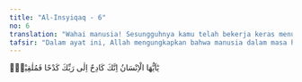 ```yaml
---
title: "Al-Insyiqaq - 6"
no: 6
translation: "Wahai manusia! Sesungguhnya kamu telah bekerja keras menuju Tuhanmu, maka kamu akan menemui-Nya."
tafsir: "Dalam ayat ini, Allah mengungkapkan bahwa manusia dalam masa hidupnya bekerja dengan sungguh-sungguh untuk mencapai cita-citanya. Setiap langkah manusia sesungguhnya menuju kepada akhir hidupnya, yaitu mati. Hal ini berarti kembali kepada Allah. Oleh karena itu, manusia akan mengetahui tentang baik buruk pekerjaan yang telah mereka kerjakan."
---
```


يٰٓاَيُّهَا الْاِنْسَانُ اِنَّكَ كَادِحٌ اِلٰى رَبِّكَ كَدْحًا فَمُلٰقِيْهِۚ 
